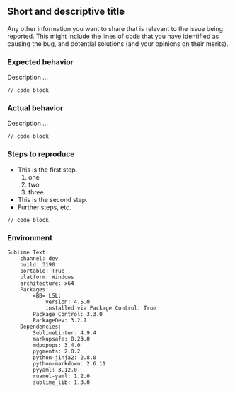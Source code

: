 ## Short and descriptive title

Any other information you want to share that is relevant to the issue being reported.
This might include the lines of code that you have identified as causing the bug,
and potential solutions (and your opinions on their merits).

### Expected behavior

Description ...

```lsl
// code block
```

### Actual behavior

Description ...

```lsl
// code block
```

### Steps to reproduce

* This is the first step.
  1. one
  2. two
  3. three
* This is the second step.
* Further steps, etc.

```lsl
// code block
```

### Environment

```text
Sublime Text:
    channel: dev
    build: 3190
    portable: True
    platform: Windows
    architecture: x64
    Packages:
        =BB= LSL:
            version: 4.5.0
            installed via Package Control: True
        Package Control: 3.3.0
        PackageDev: 3.2.7
    Dependencies:
        SublimeLinter: 4.9.4
        markupsafe: 0.23.0
        mdpopups: 3.4.0
        pygments: 2.0.2
        python-jinja2: 2.8.0
        python-markdown: 2.6.11
        pyyaml: 3.12.0
        ruamel-yaml: 1.2.0
        sublime_lib: 1.3.0
```
